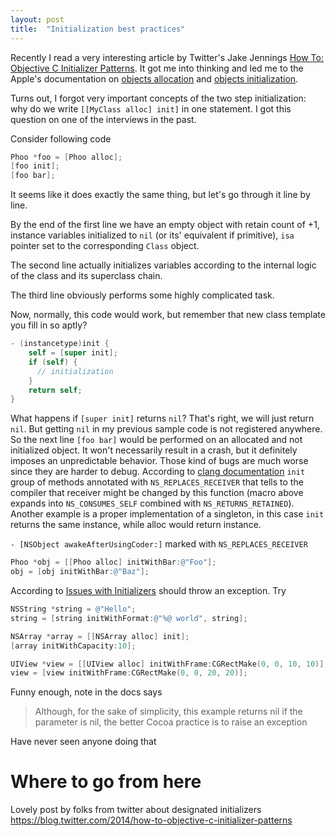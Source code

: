 ```yaml
---
layout: post
title:  "Initialization best practices"
---
```

Recently I read a very interesting article by Twitter's Jake Jennings [How To: Objective C Initializer Patterns](https://blog.twitter.com/2014/how-to-objective-c-initializer-patterns). It got me into thinking and led me to the Apple's documentation on [objects allocation](https://developer.apple.com/library/ios/documentation/general/conceptual/CocoaEncyclopedia/ObjectAllocation/ObjectAllocation.html#//apple_ref/doc/uid/TP40010810-CH7-SW1) and [objects initialization](https://developer.apple.com/library/ios/documentation/general/conceptual/CocoaEncyclopedia/Initialization/Initialization.html#//apple_ref/doc/uid/TP40010810-CH6-SW1).

Turns out, I forgot very important concepts of the two step initialization: why do we write `[[MyClass alloc] init]` in one statement. I got this question on one of the interviews in the past.

Consider following code

```objective-c
Phoo *foo = [Phoo alloc];
[foo init];
[foo bar];  
```

It seems like it does exactly the same thing, but let's go through it line by line.

By the end of the first line we have an empty object with retain count of +1, instance variables initialized to `nil` (or its' equivalent if primitive), `isa` pointer set to the corresponding `Class` object.

The second line actually initializes variables according to the internal logic of the class and its superclass chain.

The third line obviously performs some highly complicated task.

Now, normally, this code would work, but remember that new class template you fill in so aptly?

```objective-c
- (instancetype)init {
    self = [super init];
    if (self) {
      // initialization
    }
    return self;
}
```

What happens if `[super init]` returns `nil`? That's right, we will just return `nil`. But getting `nil` in my previous sample code is not registered anywhere. So the next line `[foo bar]` would be performed on an allocated and not initialized object. It won't necessarily result in a crash, but it definitely imposes an unpredictable behavior. Those kind of bugs are much worse since they are harder to debug. According to [clang documentation](http://clang-analyzer.llvm.org/annotations.html#attr_ns_consumes_self) `init` group of methods annotated with `NS_REPLACES_RECEIVER` that tells to the compiler that receiver might be changed by this function (macro above expands into `NS_CONSUMES_SELF` combined with `NS_RETURNS_RETAINED`). Another example is a proper implementation of a singleton, in this case `init` returns the same instance, while alloc would return instance.

`- [NSObject awakeAfterUsingCoder:]` marked with `NS_REPLACES_RECEIVER`


```objective-c
Phoo *obj = [[Phoo alloc] initWithBar:@"Foo"];
obj = [obj initWithBar:@"Baz"];
```

According to [Issues with Initializers](https://developer.apple.com/library/ios/documentation/general/conceptual/CocoaEncyclopedia/Initialization/Initialization.html#//apple_ref/doc/uid/TP40010810-CH6-SW57) should throw an exception. Try

```objective-c
NSString *string = @"Hello";
string = [string initWithFormat:@"%@ world", string];

NSArray *array = [[NSArray alloc] init];
[array initWithCapacity:10];

UIView *view = [[UIView alloc] initWithFrame:CGRectMake(0, 0, 10, 10)];
view = [view initWithFrame:CGRectMake(0, 0, 20, 20)];
```

Funny enough, note in the docs says

> Although, for the sake of simplicity, this example returns nil if the parameter is nil, the better Cocoa practice is to raise an exception

Have never seen anyone doing that

# Where to go from here

Lovely post by folks from twitter about designated initializers https://blog.twitter.com/2014/how-to-objective-c-initializer-patterns
